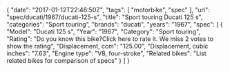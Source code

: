 {
    "date": "2017-01-12T22:46:50Z",
    "tags": [
        "motorbike",
        "spec"
    ],
    "url": "spec\/ducati\/1967\/ducati-125-s",
    "title": "Sport touring Ducati 125 s",
    "categories": "Sport touring",
    "brands": "ducati",
    "years": "1967",
    "spec": [
        {
            "Model": "Ducati 125 s",
            "Year": "1967",
            "Category": "Sport touring",
            "Rating": "Do you know this bike?Click here to rate it. We miss 2 votes to show the rating",
            "Displacement, ccm": "125.00",
            "Displacement, cubic inches": "7.63",
            "Engine type": "V8, four-stroke",
            "Related bikes": "List related bikes for comparison of specs"
        }
    ]
}